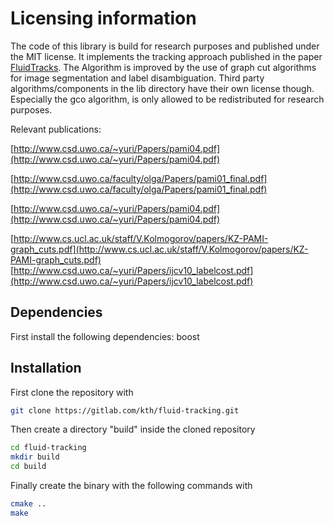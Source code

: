 Licensing information
===============
The code of this library is build for research purposes and published under the MIT license. It implements the tracking approach published in the paper [FluidTracks](https://link.springer.com/chapter/10.1007/978-3-642-28502-8_12). The Algorithm is improved by the use of graph cut algorithms for image segmentation and label disambiguation. Third party algorithms/components in the lib directory have their own license though. Especially the gco algorithm, is only allowed to be redistributed for research purposes.

Relevant publications:

[http://www.csd.uwo.ca/~yuri/Papers/pami04.pdf](http://www.csd.uwo.ca/~yuri/Papers/pami04.pdf)

[http://www.csd.uwo.ca/faculty/olga/Papers/pami01_final.pdf](http://www.csd.uwo.ca/faculty/olga/Papers/pami01_final.pdf)

[http://www.csd.uwo.ca/~yuri/Papers/pami04.pdf](http://www.csd.uwo.ca/~yuri/Papers/pami04.pdf)

[http://www.cs.ucl.ac.uk/staff/V.Kolmogorov/papers/KZ-PAMI-graph_cuts.pdf](http://www.cs.ucl.ac.uk/staff/V.Kolmogorov/papers/KZ-PAMI-graph_cuts.pdf)
[http://www.csd.uwo.ca/~yuri/Papers/ijcv10_labelcost.pdf](http://www.csd.uwo.ca/~yuri/Papers/ijcv10_labelcost.pdf)

Dependencies
---------------
First install the following dependencies:
  boost


Installation
--------------
First clone the repository with
```bash
git clone https://gitlab.com/kth/fluid-tracking.git 
```

Then create a directory "build" inside the cloned repository
```bash
cd fluid-tracking
mkdir build
cd build
```
Finally create the binary with the following commands
with
```bash
cmake ..
make
```
